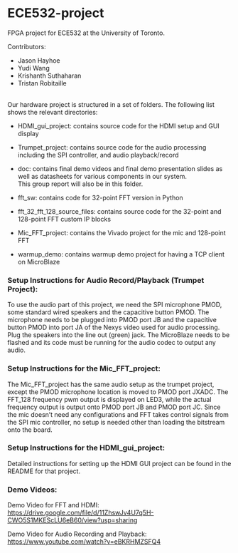 # ECE532-project
FPGA project for ECE532 at the University of Toronto.

Contributors:
  - Jason Hayhoe
  - Yudi Wang
  - Krishanth Suthaharan
  - Tristan Robitaille

<br />
Our hardware project is structured in a set of folders. The following list shows the relevant directories:

* HDMI_gui_project: contains source code for the HDMI setup and GUI display

* Trumpet_project: contains source code for the audio processing including the SPI controller, and audio playback/record

* doc: contains final demo videos and final demo presentation slides as well as datasheets for various components in our system. <br />This group report will also be in this folder.

* fft_sw: contains code for 32-point FFT version in Python

* fft_32_fft_128_source_files: contains source code for the 32-point and 128-point FFT custom IP blocks
  
* Mic_FFT_project: contains the Vivado project for the mic and 128-point FFT
  
* warmup_demo: contains warmup demo project for having a TCP client on MicroBlaze


### Setup Instructions for Audio Record/Playback (Trumpet Project): 
To use the audio part of this project, we need the SPI microphone PMOD, some standard wired speakers and the capacitive button PMOD. The microphone needs to be plugged into PMOD port JB and the capacitive button PMOD into port JA of the Nexys video used for audio processing. Plug the speakers into the line out (green) jack. The MicroBlaze needs to be flashed and its code must be running for the audio codec to output any audio.

### Setup Instructions for the Mic_FFT_project:
The Mic_FFT_project has the same audio setup as the trumpet project, except the PMOD microphone location is moved to PMOD port JXADC. The FFT_128 frequency pwm output is displayed on LED3, while the actual frequency output is output onto PMOD port JB and PMOD port JC. Since the mic doesn’t need any configurations and FFT takes control signals from the SPI mic controller, no setup is needed other than loading the bitstream onto the board. 

### Setup Instructions for the HDMI_gui_project:
Detailed instructions for setting up the HDMI GUI project can be found in the README for that project. 

### Demo Videos:

Demo Video for FFT and HDMI: https://drive.google.com/file/d/11ZhswJv4U7q5H-CWO5S1MKEScLU6eB60/view?usp=sharing

Demo Video for Audio Recording and Playback: https://www.youtube.com/watch?v=eBKRHMZSFQ4

